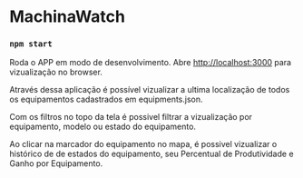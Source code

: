 # MachinaWatch

### `npm start`

Roda o APP em modo de desenvolvimento.
Abre [http://localhost:3000](http://localhost:3000) para vizualização no browser.


Através dessa aplicação é possível vizualizar a ultima localização de todos os equipamentos cadastrados em equipments.json.

Com os filtros no topo da tela é possivel filtrar a vizualização por equipamento, modelo ou estado do equipamento.

Ao clicar na marcador do equipamento no mapa, é possivel vizualizar o histórico de de estados do equipamento, seu Percentual de Produtividade e  Ganho por Equipamento.
